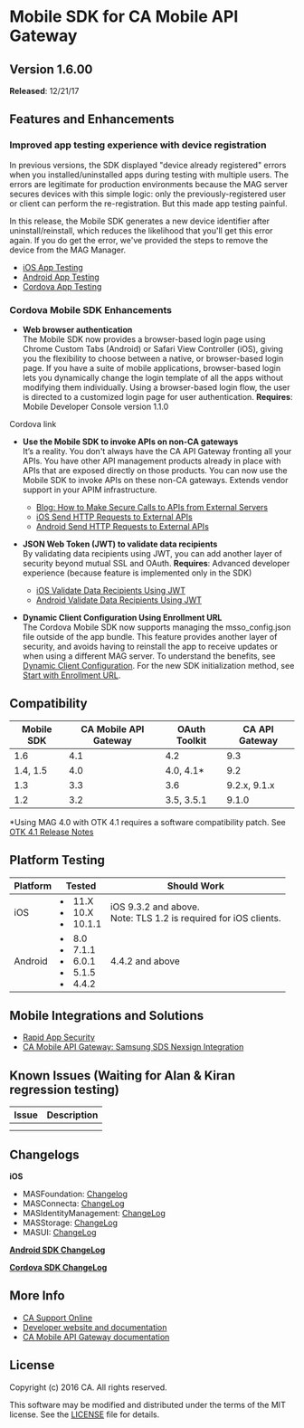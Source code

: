 
# Mobile SDK for CA Mobile API Gateway

## Version 1.6.00

**Released**: 12/21/17

## Features and Enhancements

### Improved app testing experience with device registration  
In previous versions, the SDK displayed "device already registered" errors when you installed/uninstalled apps during testing with multiple users. The errors are legitimate for production environments because the MAG server secures devices with this simple logic: only the previously-registered user or client can perform the re-registration. But this made app testing painful. 

In this release, the Mobile SDK generates a new device identifier after uninstall/reinstall, which reduces the likelihood that you'll get this error again. If you do get the error, we've provided the steps to remove the device from the MAG Manager.

- [iOS App Testing](mas.ca.com/docs/ios/1.6.00/guides/#app-testing)
- [Android App Testing](mas.ca.com/docs/android/1.6.00/guides/#app-testing)
- [Cordova App Testing](mas.ca.com/docs/cordova/1.6.00/guides/#app-testing)
            
### Cordova Mobile SDK Enhancements

- **Web browser authentication**  
The Mobile SDK now provides a browser-based login page using Chrome Custom Tabs (Android) or Safari View Controller (iOS), giving you the flexibility to choose between a native, or browser-based login page. If you have a suite of mobile applications, browser-based login lets you dynamically change the login template of all the apps without modifying them individually. Using a browser-based login flow, the user is directed to a customized login page for user authentication. 
**Requires**: Mobile Developer Console version 1.1.0

Cordova link

- **Use the Mobile SDK to invoke APIs on non-CA gateways**  
It’s a reality. You don't always have the CA API Gateway fronting all your APIs. You have other API management products already in place with APIs that are exposed directly on those products. You can now use the Mobile SDK to invoke APIs on these non-CA gateways. Extends vendor support in your APIM infrastructure.  

  - [Blog: How to Make Secure Calls to APIs from External Servers](https://www.ca.com/us/developers/mas/blog/how-to-make-secure-calls-to-apis-from-external-servers.html)
  - [iOS Send HTTP Requests to External APIs](http://mas.ca.com/docs/ios/1.6.00/guides/#send-http-requests-to-external-apis)
  - [Android Send HTTP Requests to External APIs](http://mas.ca.com/docs/android/1.6.00/guides/#send-http-requests-to-external-apis)

- **JSON Web Token (JWT) to validate data recipients**  
By validating data recipients using JWT, you can add another layer of security beyond mutual SSL and OAuth.
**Requires**: Advanced developer experience (because feature is implemented only in the SDK)  

  - [iOS Validate Data Recipients Using JWT](http://mas.ca.com/docs/ios/1.6.00/guides/#jwt-data)  
  - [Android Validate Data Recipients Using JWT](http://mas.ca.com/docs/android/1.6.00/guides/#jwt-data) 

- **Dynamic Client Configuration Using Enrollment URL**   
The Cordova Mobile SDK now supports managing the msso_config.json file outside of the app bundle. This feature provides another layer of security, and avoids having to reinstall the app to receive updates or when using a different MAG server. To understand the benefits, see [Dynamic Client Configuration](https://docops.ca.com/display/MAG/.Dynamic+Client+Configuration+v4.0). For the new SDK initialization method, see [Start with Enrollment URL](mas.ca.com/docs/cordova/1.6.00/guides/#set-up-project-and-start-the-sdk).
            
## Compatibility 

| Mobile SDK | CA Mobile API Gateway | OAuth Toolkit | CA API Gateway  |
|------------|-----------------------|---------------|-----------------|
| 1.6        | 4.1                   | 4.2           | 9.3             |
| 1.4, 1.5   | 4.0                   | 4.0, 4.1*     | 9.2             |
| 1.3        | 3.3                   | 3.6           | 9.2.x, 9.1.x    |
| 1.2        | 3.2                   | 3.5, 3.5.1    | 9.1.0           |

\*Using MAG 4.0 with OTK 4.1 requires a software compatibility patch. See [OTK 4.1 Release Notes](https://docops.ca.com/display/OTK41/Release+Notes)

## Platform Testing 

 Platform | Tested                                   | Should Work                              |
| -------- | ---------------------------------------- | ---------------------------------------- |
| iOS      | <li>11.X</li><li>10.X</li> <li>10.1.1</li> | iOS 9.3.2 and above.  <br>Note: TLS 1.2 is required for iOS clients.</br> |
| Android  | <li>8.0</li><li>7.1.1</li> <li>6.0.1</li> <li>5.1.5</li> <li>4.4.2</li> | 4.4.2 and above      

## Mobile Integrations and Solutions

- [Rapid App Security](https://docops.ca.com/ras)
- [CA Mobile API Gateway: Samsung SDS Nexsign Integration](https://docops.ca.com/ca-mobile-api-gateway-samsung-sds-nexsign-integration)

## Known Issues (Waiting for Alan & Kiran regression testing)

| Issue | Description |
|-------|-------------|
|       |             |
|       |             |

## Changelogs

**iOS**
- MASFoundation: [Changelog](https://github.com/CAAPIM/iOS-MAS-Foundation/blob/develop/CHANGELOG.md)
- MASConnecta: [ChangeLog](https://github.com/CAAPIM/iOS-MAS-Connecta/blob/develop/CHANGELOG.md)
- MASIdentityManagement: [ChangeLog](https://github.com/CAAPIM/iOS-MAS-IdentityManagement/blob/develop/CHANGELOG.md)
- MASStorage: [ChangeLog](https://github.com/CAAPIM/iOS-MAS-Storage/blob/develop/CHANGELOG.md)
- MASUI: [ChangeLog](https://github.com/CAAPIM/iOS-MAS-UI/blob/develop/CHANGELOG.md)

**[Android SDK ChangeLog](https://github.com/CAAPIM/Android-MAS-SDK/blob/develop/ChangeLog.md)**

**[Cordova SDK ChangeLog](https://github.com/CAAPIM/Cordova-MAS-Foundation/blob/US419011-cordova-native-gaps/ChangeLog.md)**


## More Info

- [CA Support Online](https://support.ca.com/)
- [Developer website and documentation](https://mas.ca.com)
- [CA Mobile API Gateway documentation](https://docops.ca.com/mag)

## License

Copyright (c) 2016 CA. All rights reserved.

This software may be modified and distributed under the terms
of the MIT license. See the [LICENSE][license-link] file for details.

 [license-link]: /LICENSE
